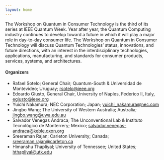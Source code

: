 ```yaml
---
layout: home
---
```

The Workshop on Quantum in Consumer Technology is the third of its series at IEEE Quantum Week. Year after year, the Quantum Computing industry continues to develop toward a future in which it will play a major role in day-to-day consumer life. The Workshop on Quantum in Consumer Technology will discuss Quantum Technologies’ status, innovations, and future directions, with an interest in the interdisciplinary technologies, applications, manufacturing, and standards for consumer products, services, systems, and architectures.


#### Organizers
- Rafael Sotelo; General Chair; Quantum-South & Universidad de Montevideo; Uruguay; [rsotelo@ieee.org](mailto:rsotelo@ieee.org)
- Edoardo Giusto, General Chair, University of Naples, Federico II, Italy, [egiusto@ieee.org](mailto:egiusto@ieee.org)
- Yuichi Nakamura; NEC Corporation; Japan; [yuichi_nakamura@nec.com](mailto:yuichi_nakamura@nec.com)
- Jingbo Wang; The University of Western Australia; Australia; [jingbo.wang@uwa.edu.au](mailto:jingbo.wang@uwa.edu.au)
- Salvador Venegas Andraca; The Unconventional Lab & Instituto Tecnológico de Monterrery; Mexico; [salvador.venegas-andraca@keble.oxon.org](mailto:salvador.venegas-andraca@keble.oxon.org)
- Sreeraman Rajan; Carleton University; Canada; [sreeraman.rajan@carleton.ca](mailto:sreeraman.rajan@carleton.ca)
- Himanshu Thapliyal; University of Tennessee; United States; [hthapliyal@utk.edu](mailto:hthapliyal@utk.edu)